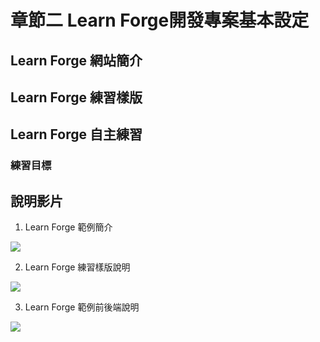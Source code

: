 # 章節二 Learn Forge開發專案基本設定

## Learn Forge 網站簡介

## Learn Forge 練習樣版

## Learn Forge 自主練習

### 練習目標


## 說明影片

1. Learn Forge 範例簡介<br/>

[![](http://img.youtube.com/vi/AyGZWbgY_64/0.jpg)](http://www.youtube.com/watch?v=AyGZWbgY_64 "2.1-Learn Forge Intro")

2. Learn Forge 練習樣版說明<br/>

[![](http://img.youtube.com/vi/JsY95Wi-_7g/0.jpg)](http://www.youtube.com/watch?v=JsY95Wi-_7g "2.2-Template Setup")

3. Learn Forge 範例前後端說明<br/>

[![](http://img.youtube.com/vi/AefX0HWU3wE/0.jpg)](http://www.youtube.com/watch?v=AefX0HWU3wE "2.3-Front Back End Intro")